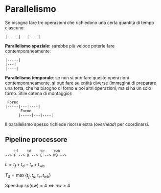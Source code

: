 # Parallelismo

Se bisogna fare tre operazioni che richiedono una certa quantità di tempo ciascuno:
```
|-----|---|----|
```

**Parallelismo spaziale**: sarebbe più veloce poterle fare contemporaneamente:
```
|-----|
|---|
|----|
```

**Parallelismo temporale**: se non si può fare queste operazioni contemporaneamente, si può fare su entità diverse (immagina di preparare una torta, che ha bisogno di forno e poi altri operazioni, ma si ha un solo forno. Stile catena di montaggio):
```
 Forno
|-----|---|----|
       Forno
      |-----|---|----|
```

Il parallelismo spesso richiede risorse extra (*overhead*) per coordinarsi.

## Pipeline processore

```
    tf    td    te    twb
--> F --> D --> E --> WB -->
```

$L=t_f+t_d+t_e+t_{wb}$

$T_S=\max\{t_f,t_d,t_e,t_{wb}\}$

Speedup $sp(nw)=4⇔nw≥4$